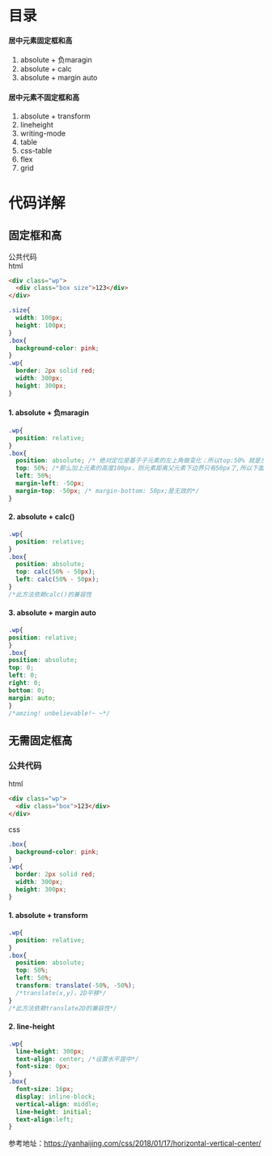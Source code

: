 # 目录  
  #### 居中元素固定框和高  
<ol>
<li>absolute + 负maragin  
<li>absolute + calc
<li>absolute + margin auto
</ol>  

#### 居中元素不固定框和高
<ol>
<li>absolute + transform</li>
<li>lineheight</li>
<li>writing-mode</li>
<li>table</li>
<li>css-table</li>
<li>flex</li>
<li>grid</li>
</ol> 
    
 # 代码详解  
 ## 固定框和高  
公共代码  
html    
```html
<div class="wp">
  <div class="box size">123</div>
</div>
```  
```css
.size{
  width: 100px;
  height: 100px;
}
.box{
  background-color: pink;
}
.wp{
  border: 2px solid red;
  width: 300px;
  height: 300px;
}
```

#### 1. absolute + 负maragin
```css
.wp{
  position: relative;
}
.box{
  position: absolute; /* 绝对定位是基于子元素的左上角做变化；所以top:50% 就是左上角距离父元素左上角150px*/
  top: 50%; /*那么加上元素的高度100px，则元素距离父元素下边界只有50px了,所以下面margin-top向上移动50px。此处可以使用calc()直接计算出来，详情看下面一种方法*/
  left: 50%;
  margin-left: -50px; 
  margin-top: -50px; /* margin-bottom: 50px;是无效的*/
}
``` 
#### 2. absolute + calc()
```css
.wp{
  position: relative;
}
.box{
  position: absolute;
  top: calc(50% - 50px);
  left: calc(50% - 50px);
}
/*此方法依赖calc()的兼容性
```
  
#### 3. absolute + margin auto  
  ```css
.wp{
  position: relative;
}
.box{
  position: absolute;
  top: 0;
  left: 0;
  right: 0;
  bottom: 0;
  margin: auto;
}
/*amzing! unbelievable!~ ~*/
```
  
## 无需固定框高    
### 公共代码  
html  
```html
<div class="wp">
  <div class="box">123</div>
</div>
```    
css
```css
.box{
  background-color: pink;
}
.wp{
  border: 2px solid red;
  width: 300px;
  height: 300px;
}
```  

#### 1. absolute + transform   
```css
.wp{
  position: relative;
}
.box{
  position: absolute;
  top: 50%;
  left: 50%;
  transform: translate(-50%, -50%);
  /*translate(x,y)，2D平移*/
}
/*此方法依赖translate2D的兼容性*/
```

#### 2. line-height  
```css
.wp{
  line-height: 300px;
  text-align: center; /*设置水平居中*/
  font-size: 0px;
}
.box{
  font-size: 16px;
  display: inline-block;
  vertical-align: middle;
  line-height: initial;
  text-align:left;
}
```



      
参考地址：https://yanhaijing.com/css/2018/01/17/horizontal-vertical-center/
